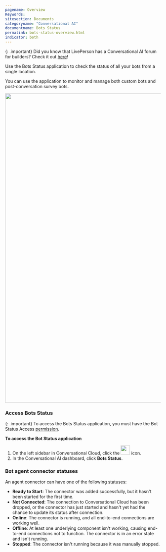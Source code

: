 ```yaml
---
pagename: Overview
Keywords:
sitesection: Documents
categoryname: "Conversational AI"
documentname: Bots Status
permalink: bots-status-overview.html
indicator: both
---
```


{: .important}
Did you know that LivePerson has a Conversational AI forum for builders? Check it out [here](https://talkyard.livepersonai.com/)!

Use the Bots Status application to check the status of all your bots from a single location. 

You can use the application to monitor and manage both custom bots and post-conversation survey bots.

<img class="fancyimage" style="width:1000px" src="img/ConvoBuilder/botsStatus_dashboard.png">

### Access Bots Status

{: .important}
To access the Bots Status application, you must have the Bot Status Access [permission](bot-accounts-permissions.html).

**To access the Bot Status application**

1. On the left sidebar in Conversational Cloud, click the <img style="width:30px" src="img/ConvoBuilder/icon_cb.png"> icon.
2. In the Conversational AI dashboard, click **Bots Status**.

### Bot agent connector statuses

An agent connector can have one of the following statuses:

* **Ready to Start**: The connector was added successfully, but it hasn't been started for the first time.
* **Not Connected**: The connection to Conversational Cloud has been dropped, or the connector has just started and hasn't yet had the chance to update its status after connection. 
* **Online**: The connector is running, and all end-to-end connections are working well.
* **Offline**: At least one underlying component isn't working, causing end-to-end connections not to function. The connector is in an error state and isn't running.
* **Stopped**: The connector isn't running because it was manually stopped.
